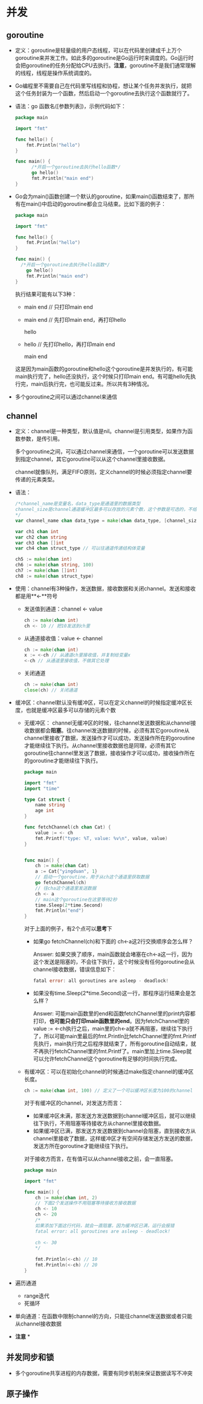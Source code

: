 # 并发

## goroutine

* 定义：goroutine是轻量级的用户态线程，可以在代码里创建成千上万个goroutine来并发工作。如此多的goroutine是Go运行时来调度的。Go运行时会把goroutine的任务分配给CPU去执行。**注意**，goroutine不是我们通常理解的线程，线程是操作系统调度的。

* Go编程里不需要自己在代码里写线程和协程，想让某个任务并发执行，就把这个任务封装为一个函数，然后启动一个goroutine去执行这个函数就行了。

* 语法：go 函数名([参数列表])，示例代码如下：

  ```go
  package main
  
  import "fmt"
  
  func hello() {
      fmt.Println("hello")
  }
  
  func main() {
    	/*开启一个goroutine去执行hello函数*/
  		go hello()
  		fmt.Println("main end")
  }
  ```

  

* Go会为main()函数创建一个默认的goroutine，如果main()函数结束了，那所有在main()中启动的goroutine都会立马结束。比如下面的例子：

  ```go
  package main
  
  import "fmt"
  
  func hello() {
      fmt.Println("hello")
  }
  
  func main() {
  	/*开启一个goroutine去执行hello函数*/
      go hello()
      fmt.Println("main end")
  }
  ```

  执行结果可能有以下3种：

  * main end // 只打印main end

  * main end // 先打印main end，再打印hello

    hello

  * hello // 先打印hello，再打印main end

    main end

  这是因为main函数的goroutine和hello这个goroutine是并发执行的，有可能main执行完了，hello还没执行，这个时候只打印main end。有可能hello先执行完，main后执行完，也可能反过来。所以共有3种情况。

* 多个goroutine之间可以通过channel来通信

## channel

* 定义：channel是一种类型，默认值是nil。channel是引用类型，如果作为函数参数，是传引用。

  多个goroutine之间，可以通过channel来通信，一个goroutine可以发送数据到指定channel，其它goroutine可以从这个channel里接收数据。

  channel就像队列，满足FIFO原则，定义channel的时候必须指定channel要传递的元素类型。

* 语法：

  ```go
  /*channel_name是变量名，data_type是通道里的数据类型
  channel_size是channel通道缓冲区最多可以存放的元素个数，这个参数是可选的，不给就表示没有缓冲区
  */
  var channel_name chan data_type = make(chan data_type, [channel_size])
  ```

  ```go
  var ch1 chan int 
  var ch2 chan string
  var ch3 chan []int
  var ch4 chan struct_type // 可以往通道传递结构体变量
  
  ch5 := make(chan int)
  ch6 := make(chan string, 100)
  ch7 := make(chan []int)
  ch8 := make(chan struct_type)
  ```

* 使用：channel有3种操作，发送数据，接收数据和关闭channel。发送和接收都是用**<-**符号

  * 发送值到通道：channel <- value

    ```go
    ch := make(chan int)
    ch <- 10 // 把10发送到ch里
    ```

  * 从通道接收值：value <- channel

    ```go
    ch := make(chan int)
    x := <-ch // 从通道ch里接收值，并复制给变量x
    <-ch // 从通道里接收值，不做其它处理
    ```

  * 关闭通道

    ```go
    ch := make(chan int)
    close(ch) // 关闭通道
    ```

* 缓冲区：channel默认没有缓冲区，可以在定义channel的时候指定缓冲区长度，也就是缓冲区最多可以存储的元素个数

  * 无缓冲区： channel无缓冲区的时候，往channel发送数据和从channel接收数据都会**阻塞**。往channel发送数据的时候，必须有其它goroutine从channel里接收了数据，发送操作才可以成功，发送操作所在的goroutine才能继续往下执行。从channel里接收数据也是同理，必须有其它goroutine往channel里发送了数据，接收操作才可以成功，接收操作所在的goroutine才能继续往下执行。

    ```go
    package main
    
    import "fmt"
    import "time"
    
    type Cat struct {
    	name string
    	age int
    }
    
    func fetchChannel(ch chan Cat) {
    	value := <- ch
    	fmt.Printf("type: %T, value: %v\n", value, value)
    }
    
    
    func main() {
    	ch := make(chan Cat)
    	a := Cat{"yingduan", 1}
    	// 启动一个goroutine，用于从ch这个通道里获取数据
    	go fetchChannel(ch)
    	// 往cha这个通道里发送数据
    	ch <- a
    	// main这个goroutine在这里等待2秒
    	time.Sleep(2*time.Second)
    	fmt.Println("end")
    }
    ```

    对于上面的例子，有2个点可以**思考**下

    * 如果go fetchChannel(ch)和下面的 ch<-a这2行交换顺序会怎么样？

      Answer: 如果交换了顺序，main函数就会堵塞在ch<-a这一行，因为这个发送是阻塞的，不会往下执行，这个时候没有任何goroutine会从channel接收数据，错误信息如下：

      ```go
      fatal error: all goroutines are asleep - deadlock!
      ```

    * 如果没有time.Sleep(2*time.Second)这一行，那程序运行结果会是怎么样？

      Answer: 可能main函数里的end和函数fetchChannel里的print内容都打印，**也可能只会打印main函数里的end**。因为fetchChannel里的value := <-ch执行之后，main里的ch<-a就不再阻塞，继续往下执行了，所以可能main里最后的fmt.Println比fetchChannel里的fmt.Printf先执行，main执行完之后程序就结束了，所有goroutine自动结束，就不再执行fetchChannel里的fmt.Printf了。main里加上time.Sleep就可以允许fetchChannel这个goroutine有足够的时间执行完成。

  * 有缓冲区：可以在初始化channel的时候通过make指定channel的缓冲区长度。

    ```go
    ch := make(chan int, 100) // 定义了一个可以缓冲区长度为100的channel
    ```

    对于有缓冲区的channel，对发送方而言：

    * 如果缓冲区未满，那发送方发送数据到channel缓冲区后，就可以继续往下执行，不用阻塞等待接收方从channel里接收数据。
    * 如果缓冲区已满，那发送方发送数据到channel会阻塞，直到接收方从channel里接收了数据，这样缓冲区才有空间存储发送方发送的数据，发送方所在goroutine才能继续往下执行。

    对于接收方而言，在有值可以从channel接收之前，会一直阻塞。

    ```go
    package main
    
    import "fmt"
    
    func main() {
    	ch := make(chan int, 2)
    	// 下面2个发送操作不用阻塞等待接收方接收数据
    	ch <- 10
    	ch <- 20
    	/*
    	如果添加下面这行代码，就会一直阻塞，因为缓冲区已满，运行会报错
    	fatal error: all goroutines are asleep - deadlock!
    	
    	ch <- 30
    	*/
    	
    	fmt.Println(<-ch) // 10
    	fmt.Println(<-ch) // 20
    }
    ```

    

* 遍历通道
  * range迭代
  * 死循环
* 单向通道：在函数中限制channel的方向，只能往channel发送数据或者只能从channel接收数据
* **注意**
  * 

## 并发同步和锁

* 多个goroutine共享进程的内存数据，需要有同步机制来保证数据读写不冲突

## 原子操作



